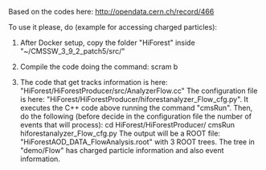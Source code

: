 Based on the codes here: http://opendata.cern.ch/record/466

To use it please, do (example for accessing charged particles):

1) After Docker setup, copy the folder "HiForest" inside "~/CMSSW_3_9_2_patch5/src/"

2) Compile the code doing the command: scram b

3) The code that get tracks information is here: "HiForest/HiForestProducer/src/AnalyzerFlow.cc"
   The configuration file is here: "HiForest/HiForestProducer/hiforestanalyzer_Flow_cfg.py". 
   It executes the C++ code above running the command "cmsRun". Then, do the following (before decide in the configuration file the number of events that will process):
   cd HiForest/HiForestProducer/
   cmsRun hiforestanalyzer_Flow_cfg.py
   The output will be a ROOT file: "HiForestAOD_DATA_FlowAnalysis.root" with 3 ROOT trees. 
   The tree in "demo/Flow" has charged particle information and also event information.



